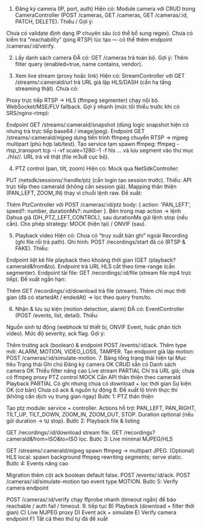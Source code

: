 1. Đăng ký camera (IP, port, auth)
Hiện có: Module camera với CRUD trong CameraController (POST /cameras, GET /cameras, GET /cameras/:id, PATCH, DELETE).
Thiếu / Gợi ý:

Chưa có validate định dạng IP chuyên sâu (có thể bổ sung regex).
Chưa có kiểm tra “reachability” (ping RTSP) lúc tạo — có thể thêm endpoint /cameras/:id/verify.

2. Lấy danh sách camera
ĐÃ có: GET /cameras trả toàn bộ.
Gợi ý: Thêm filter query (enabled=true, name contains, vendor).

3. Xem live stream (proxy hoặc link)
Hiện có: StreamController với GET /streams/:cameraId/url trả URL giả lập HLS/DASH (cần hạ tầng streaming thật).
Chưa có:

Proxy trực tiếp RTSP → HLS (ffmpeg segmenter) chạy nội bộ.
WebSocket/MSE/FLV fallback.
Gợi ý nhanh (mức tối thiểu trước khi có SRS/nginx-rtmp):

Endpoint GET /streams/:cameraId/snapshot (dùng logic snapshot hiện có nhưng trả trực tiếp base64 / image/jpeg).
Endpoint GET /streams/:cameraId/mjpeg dựng tiến trình ffmpeg chuyển RTSP → mjpeg multipart (phù hợp lab/test).
Tạo service tạm spawn ffmpeg: ffmpeg -rtsp_transport tcp -i <rtsp> -vf scale=1280:-1 -f hls ... và lưu segment vào thư mục ./hls/<cameraId>/. URL trả về thật (file m3u8 cục bộ).

4. PTZ control (pan, tilt, zoom)
Hiện có: Mock qua NetSdkController:

PUT /netsdk/sessions/:handle/ptz (cần login tạo session trước).
Thiếu:
API trực tiếp theo cameraId (không cần session giả).
Mapping thân thiện (PAN_LEFT, ZOOM_IN) thay vì chuỗi lệnh raw.
Đề xuất:

Thêm PtzController với POST /cameras/:id/ptz body: { action: 'PAN_LEFT', speed?: number, durationMs?: number }.
Bên trong map action → lệnh Dahua giả (DH_PTZ_LEFT_CONTROL), sau durationMs gửi lệnh stop (nếu cần).
Cho phép strategy: MOCK (hiện tại) / ONVIF (sau).

5. Playback video
Hiện có: Chưa có “truy xuất bản ghi” ngoài Recording (ghi file rồi trả path).
Ghi hình: POST /recordings/start đã có (RTSP & FAKE).
Thiếu:

Endpoint liệt kê file playback theo khoảng thời gian (GET /playback?cameraId&from&to).
Endpoint trả URL HLS cắt theo time-range (cần segmenter).
Endpoint tải file: GET /recordings/:id/file (stream file mp4 trực tiếp).
Đề xuất ngắn hạn:

Thêm GET /recordings/:id/download trả file (stream).
Thêm chỉ mục thời gian (đã có startedAt / endedAt) → lọc theo query from/to.

6. Nhận & lưu sự kiện (motion detection, alarm)
ĐÃ có: EventController (POST /events, list, detail).
Thiếu:

Nguồn sinh tự động (webhook từ thiết bị, ONVIF Event, hoặc phân tích video).
Mức độ severity, ack flag.
Gợi ý:

Thêm trường ack (boolean) & endpoint POST /events/:id/ack.
Thêm type mới: ALARM, MOTION, VIDEO_LOSS, TAMPER.
Tạo endpoint giả lập motion: POST /cameras/:id/simulate-motion.
7. Bảng tổng trạng thái hiện tại
Mục tiêu	Trạng thái	Ghi chú
Đăng ký camera	OK	CRUD sẵn có
Danh sách camera	OK	Thiếu filter nâng cao
Live stream	PARTIAL	Chỉ trả URL giả; chưa có ffmpeg proxy
PTZ control	MOCK	Cần API thân thiện theo cameraId
Playback	PARTIAL	Có ghi nhưng chưa có download + lọc thời gian
Sự kiện	OK (cơ bản)	Chưa có ack & nguồn tự động
8. Đề xuất lộ trình thực thi (không cần dịch vụ trung gian ngay)
Bước 1: PTZ thân thiện

Tạo ptz module: service + controller.
Actions hỗ trợ: PAN_LEFT, PAN_RIGHT, TILT_UP, TILT_DOWN, ZOOM_IN, ZOOM_OUT, STOP.
Duration optional (nếu gửi duration → tự stop).
Bước 2: Playback file & listing

GET /recordings/:id/download stream file.
GET /recordings?cameraId&from=ISO&to=ISO lọc.
Bước 3: Live minimal MJPEG/HLS

GET /streams/:cameraId/mjpeg spawn ffmpeg → multipart JPEG.
(Optional) HLS local: spawn background ffmpeg rewriting segments; serve static.
Bước 4: Events nâng cao

Migration thêm cột ack boolean default false.
POST /events/:id/ack.
POST /cameras/:id/simulate-motion tạo event type MOTION.
Bước 5: Verify camera endpoint

POST /cameras/:id/verify chạy ffprobe nhanh (timeout ngắn) để báo reachable / auth fail / timeout.
9. tiếp tục
B) Playback (download + filter thời gian)
C) Live MJPEG proxy
D) Event ack + simulate
E) Verify camera endpoint
F) Tất cả theo thứ tự đã đề xuất


